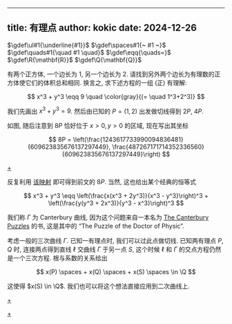 
---
title: 有理点
author: kokic
date: 2024-12-26
---

$\gdef\ul#1{\underline{#1}}$
$\gdef\spaces#1{~ #1 ~}$
$\gdef\quads#1{\quad #1 \quad}$
$\gdef\eqq{\quads=}$
$\gdef\R{\mathbf{R}}$
$\gdef\Q{\mathbf{Q}}$

有两个正方体, 一个边长为 $1$, 另一个边长为 $2$. 请找到另外两个边长为有理数的正方体使它们的体积总和相同. 换言之, 求下述方程的一组 (正) 有理解: 

$$ x^3 + y^3 \eqq 9 \quad \color{gray}{(= \quad 1^3+2^3)} $$

我们先画出 $x^3 + y^3 = 9$. 然后由已知的 $P=(1,2)$ 出发做切线得到 $2P$, $4P$. 

[](/mille-plateaux/8P.typ#:block)

如图, 随后注意到 $8P$ 恰好位于 $x > 0,y > 0$ 的区域, 现在写出其坐标

$$ 8P = \left(\frac{1243617733990094836481}{609623835676137297449}, \frac{487267171714352336560}{609623835676137297449}\right) $$

[+](/mille-plateaux/canterbury.md#:embed)

反复利用 [该映射](/mille-plateaux/canterbury) 即可得到前文的 $8P$. 当然, 这也给出某个经典的恒等式 

$$ x^3 + y^3 \eqq \left(\frac{x(x^3 + 2y^3)}{x^3 - y^3}\right)^3 + \left(\frac{y(y^3 + 2x^3)}{y^3 - x^3}\right)^3 $$

我们称 $\Gamma$ 为 Canterbury 曲线, 因为这个问题来自一本名为 [The Canterbury Puzzles](https://en.wikipedia.org/wiki/The_Canterbury_Puzzles) 的书, 这是其中的 “The Puzzle of the Doctor of Physic”. 

考虑一般的三次曲线 $\Gamma$. 已知一有理点时, 我们可以过此点做切线. 已知两有理点 $P, Q$ 时, 连接两点得到直线 $\ell$ 交曲线 $\Gamma$ 于另一点 $S$, 这个时候 $\ell$ 和 $\Gamma$ 的交点方程仍然是一个三次方程. 根与系数的关系给出 

$$ x(P) \spaces + x(Q) \spaces + x(S) \spaces 
\in \Q $$ 

这使得 $x(S) \in \Q$. 我们也可以将这个想法直接应用到二次曲线上. 

[+](/mille-plateaux/circular-parameterization.md#:embed)

[+](/mille-plateaux/circular-curve.md#:embed)
